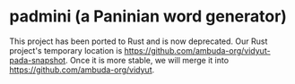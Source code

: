 padmini (a Paninian word generator)
===================================

This project has been ported to Rust and is now deprecated. Our Rust project's
temporary location is https://github.com/ambuda-org/vidyut-pada-snapshot. Once
it is more stable, we will merge it into https://github.com/ambuda-org/vidyut.
